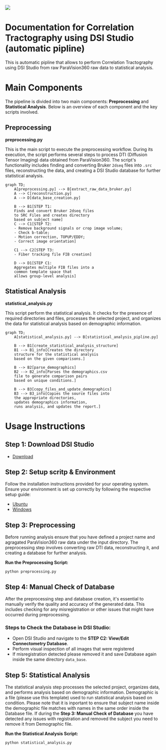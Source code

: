 ![](https://mermaid.ink/svg/your-mermaid-code)

# Documentation for Correlation Tractography using DSI Studio (automatic pipline)



This is automatic pipline that allows to perform Correlation Tractography using DSI Studio from raw ParaVision360 raw data to statistical analysis.  

# Main Components

The pipeline is divided into two main components: **Preprocessing** and **Statistical Analysis**. Below is an overview of each component and the key scripts involved.

## Preprocessing 
**preprocessing.py**

This is the main script to execute the preprocessing workflow. During its execution, the script performs several steps to process DTI (Diffusion Tensor Imaging) data obtained from ParaVision360. The script's functionality includes finding and converting Bruker `2dseq` files into `.src` files, reconstructing the data, and creating a DSI Studio database for further statistical analysis.

```mermaid
graph TD;
    A[preprocessing.py] --> B[extract_raw_data_bruker.py]
    A --> C[reconstruction.py]
    A --> D[data_base_creation.py]

    B --> B1[STEP T1: 
    Finds and convert Bruker 2dseq files 
    to SRC Files and creates directory 
    based on subject name]
    C --> C1[STEP T2: 
    - Remove background signals or crop image volume;
    - Check b-table; 
    - Motion correction, TOPUP/EDDY;
    - Correct image orientation]

    C1 --> C2[STEP T3: 
    - Fiber tracking file FIB creation]

    D --> D1[STEP C1: 
    Aggregates multiple FIB files into a 
    common template space that 
    allows group-level analysis]
```


## Statistical Analysis

**statistical_analysis.py**

This script perform the statistical analysis. It checks for the presence of required directories and files, processes the selected project, and organizes the data for statistical analysis based on demographic information.

```mermaid
graph TD;
    A[statistical_analysis.py] --> B[statistical_analysis_pipline.py]

    B --> B1[create_statistical_analysis_structure]
    B1 --> B1_info[Creates the directory 
    structure for the statistical analysis 
    based on the given comparisons.]

    B --> B2[parse_demographics]
    B2 --> B2_info[Parses the demographics.csv 
    file to generate comparison pairs 
    based on unique conditions.]

    B --> B3[copy_files_and_update_demographics]
    B3 --> B3_info[Copies the source files into 
    the appropriate directories, 
    updates demographics information, 
    runs analysis, and updates the report.]
```

# Usage Instructions

## Step 1: Download DSI Studio

* [Download](https://dsi-studio.labsolver.org/download.html)

## Step 2: Setup scritp & Environment
Follow the installation instructions provided for your operating system. Ensure your environment is set up correctly by following the respective setup guide:

* [Ubuntu](./doc/ubuntu_setup.md)
* [Windows](./doc/windows_setup.md)

## Step 3: Preprocessing

Before running analysis ensure that you have defined a project name and agragated ParaVision360 raw data under the input directory. The preprocessing step involves converting raw DTI data, reconstructing it, and creating a database for further analysis.

**Run the Preprocessing Script:**
```
python preprocessing.py
```

## Step 4: Manual Check of Database

After the preprocessing step and database creation, it's essential to manually verify the quality and accuracy of the generated data. This includes checking for any misregistration or other issues that might have occurred during preprocessing.

### Steps to Check the Database in DSI Studio:

- Open DSI Studio and navigate to the **STEP C2: View/Edit Connectometry Database**.
- Perform visual inspection of all images that were registered
- If misregistration detected please removed it and save Database again inside the same directory `data_base`.


## Step 5: Statistical Analysis

The statistical analysis step processes the selected project, organizes data, and performs analysis based on demographic information. Demographic is a file (please use this template) used to run statistical analysis based on condition. Please note that it is inportant to ensure that subject name inside the demographic file matches with names in the same order inside the Database file. If during the **Step 3: Manual Check of Database** you have detected any issues with registration and removed the subject you need to remove it from Demographic file. 


**Run the Statistical Analysis Script:**

```
python statistical_analysis.py
```
